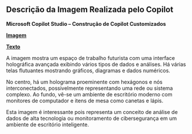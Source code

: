 ## Descrição da Imagem Realizada pelo Copilot
**Microsoft Copilot Studio – Construção de Copilot Customizados**

**[Imagem](/inputs/MicrosoftCopilotStudio–ConstrucaodeCopilotCustomizados.png)**

**[Texto](/inputs/MicrosoftCopilotStudio–ConstruçãodeCopilotCustomizados.md)**

A imagem mostra um espaço de trabalho futurista com uma interface holográfica avançada exibindo vários tipos de dados e análises. Há várias telas flutuantes mostrando gráficos, diagramas e dados numéricos.

No centro, há um holograma proeminente com hexágonos e nós interconectados, possivelmente representando uma rede ou sistema complexo. Ao fundo, vê-se um ambiente de escritório moderno com monitores de computador e itens de mesa como canetas e lápis.

Esta imagem é interessante pois representa um conceito de análise de dados de alta tecnologia ou monitoramento de cibersegurança em um ambiente de escritório inteligente.
